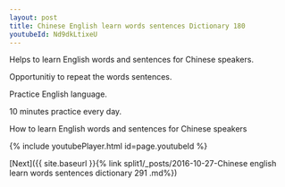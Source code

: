 ```yaml
---
layout: post
title: Chinese English learn words sentences Dictionary 180 
youtubeId: Nd9dkLtixeU
---
```

 
 
Helps to learn English words and sentences for Chinese speakers.

Opportunitiy to repeat the words sentences. 

Practice English language. 
 
10 minutes practice every day. 
 
How to learn English words and sentences for Chinese speakers 
 
{% include youtubePlayer.html id=page.youtubeId %}
 
 
[Next]({{ site.baseurl }}{% link  split1/_posts/2016-10-27-Chinese english learn words sentences dictionary 291 .md%})
 
